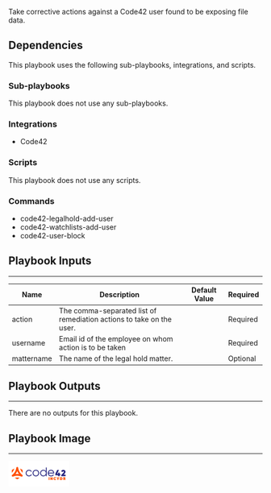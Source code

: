 Take corrective actions against a Code42 user found to be exposing file data.

## Dependencies
This playbook uses the following sub-playbooks, integrations, and scripts.

### Sub-playbooks
This playbook does not use any sub-playbooks.

### Integrations
* Code42

### Scripts
This playbook does not use any scripts.

### Commands
* code42-legalhold-add-user
* code42-watchlists-add-user
* code42-user-block

## Playbook Inputs
---

| **Name** | **Description** | **Default Value** | **Required** |
| --- | --- | --- | --- |
| action | The comma\-separated list of remediation actions to take on the user. |  | Required |
| username | Email id of the employee on whom action is to be taken |  | Required |
| mattername | The name of the legal hold matter. |  | Optional |

## Playbook Outputs
---
There are no outputs for this playbook.

## Playbook Image
---
![Code42 Suspicious Activity Action](https://raw.githubusercontent.com/code42/content/master/Packs/Code42/Integrations/Code42/Code42_image.png)